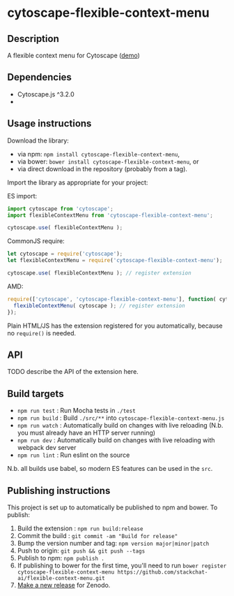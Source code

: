 cytoscape-flexible-context-menu
================================================================================


## Description

A flexible context menu for Cytoscape ([demo](https://stackchat-ai.github.io/flexible-context-menu))

## Dependencies

 * Cytoscape.js ^3.2.0
 * <List your dependencies here please>


## Usage instructions

Download the library:
 * via npm: `npm install cytoscape-flexible-context-menu`,
 * via bower: `bower install cytoscape-flexible-context-menu`, or
 * via direct download in the repository (probably from a tag).

Import the library as appropriate for your project:

ES import:

```js
import cytoscape from 'cytoscape';
import flexibleContextMenu from 'cytoscape-flexible-context-menu';

cytoscape.use( flexibleContextMenu );
```

CommonJS require:

```js
let cytoscape = require('cytoscape');
let flexibleContextMenu = require('cytoscape-flexible-context-menu');

cytoscape.use( flexibleContextMenu ); // register extension
```

AMD:

```js
require(['cytoscape', 'cytoscape-flexible-context-menu'], function( cytoscape, flexibleContextMenu ){
  flexibleContextMenu( cytoscape ); // register extension
});
```

Plain HTML/JS has the extension registered for you automatically, because no `require()` is needed.


## API

TODO describe the API of the extension here.


## Build targets

* `npm run test` : Run Mocha tests in `./test`
* `npm run build` : Build `./src/**` into `cytoscape-flexible-context-menu.js`
* `npm run watch` : Automatically build on changes with live reloading (N.b. you must already have an HTTP server running)
* `npm run dev` : Automatically build on changes with live reloading with webpack dev server
* `npm run lint` : Run eslint on the source

N.b. all builds use babel, so modern ES features can be used in the `src`.


## Publishing instructions

This project is set up to automatically be published to npm and bower.  To publish:

1. Build the extension : `npm run build:release`
1. Commit the build : `git commit -am "Build for release"`
1. Bump the version number and tag: `npm version major|minor|patch`
1. Push to origin: `git push && git push --tags`
1. Publish to npm: `npm publish .`
1. If publishing to bower for the first time, you'll need to run `bower register cytoscape-flexible-context-menu https://github.com/stackchat-ai/flexible-context-menu.git`
1. [Make a new release](https://github.com/stackchat-ai/flexible-context-menu/releases/new) for Zenodo.
